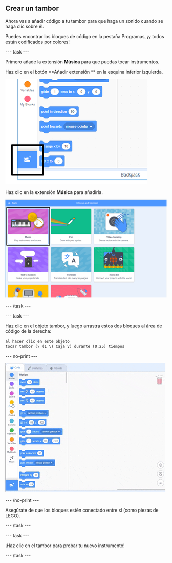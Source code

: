 ## Crear un tambor

Ahora vas a añadir código a tu tambor para que haga un sonido cuando se haga clic sobre él.

Puedes encontrar los bloques de código en la pestaña Programas, ¡y todos están codificados por colores!

\--- task \---

Primero añade la extensión **Música** para que puedas tocar instrumentos.

Haz clic en el botón **Añadir extensión ** en la esquina inferior izquierda.

![botón añadir extensión marcado](images/add-extension-annotated.png)

Haz clic en la extensión **Música** para añadirla.

![extensión de música resaltada](images/click-music-annotated.png)

\--- /task \---

\--- task \---

Haz clic en el objeto tambor, y luego arrastra estos dos bloques al área de código de la derecha:

```blocks3
al hacer clic en este objeto
tocar tambor (\ (1 \) Caja v) durante (0.25) tiempos
```

\--- no-print \---

![captura de pantalla](images/connect-block.gif)

\--- /no-print \---

Asegúrate de que los bloques estén conectado entre sí (como piezas de LEGO).

\--- /task \---

\--- task \---

¡Haz clic en el tambor para probar tu nuevo instrumento!

\--- /task \---
